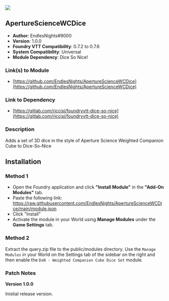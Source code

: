 ![](https://img.shields.io/badge/Foundry-v0.7.6-informational)
## ApertureScienceWCDice

* **Author**: EndlesNights#9000
* **Version**: 1.0.0
* **Foundry VTT Compatibility**: 0.7.2 to 0.7.6
* **System Compatibility**: Universal
* **Module Dependency**: Dice So Nice!

### Link(s) to Module
* [https://github.com/EndlesNights/ApertureScienceWCDice](https://github.com/EndlesNights/ApertureScienceWCDice)

### Link to Dependency
* [https://gitlab.com/riccisi/foundryvtt-dice-so-nice](https://gitlab.com/riccisi/foundryvtt-dice-so-nice)

### Description
Adds a set of 3D dice in the style of Aperture Science Weighted Companion Cube to Dice-So-Nice

## Installation
### Method 1
* Open the Foundry application and click **"Install Module"** in the **"Add-On Modules"** tab.
* Paste the following link: https://raw.githubusercontent.com/EndlesNights/ApertureScienceWCDice/main/module.json
* Click "Install"
* Activate the module in your World using **Manage Modules** under the **Game Settings** tab.

### Method 2
Extract the query.zip file to the public/modules directory. Use the `Manage Modules` in your World on the Settings tab of the sidebar on the right and then enable the `DsN - Weighted Companion Cube Dice Set` module.

### Patch Notes

**Version 1.0.0**

Inistial release version.
